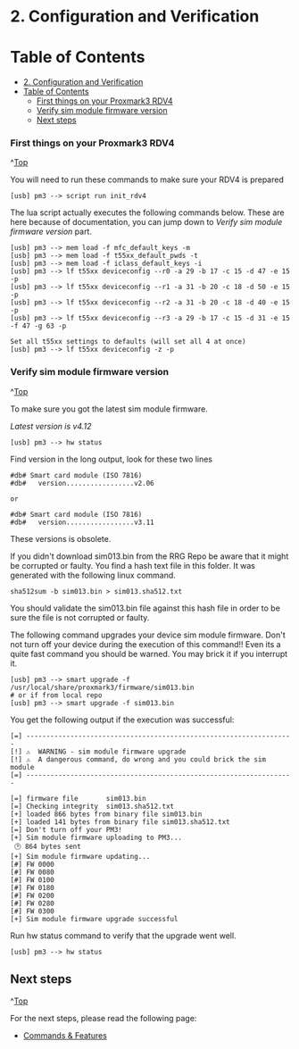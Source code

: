 <a id="Top"></a>

# 2. Configuration and Verification

# Table of Contents
- [2. Configuration and Verification](#2-configuration-and-verification)
- [Table of Contents](#table-of-contents)
    - [First things on your Proxmark3 RDV4](#first-things-on-your-proxmark3-rdv4)
    - [Verify sim module firmware version](#verify-sim-module-firmware-version)
  - [Next steps](#next-steps)



### First things on your Proxmark3 RDV4
^[Top](#top)

You will need to run these commands to make sure your RDV4 is prepared
```
[usb] pm3 --> script run init_rdv4
```


The lua script actually executes the following commands below.  These are here because of documentation, you can jump down to *Verify sim module firmware version* part.
```
[usb] pm3 --> mem load -f mfc_default_keys -m
[usb] pm3 --> mem load -f t55xx_default_pwds -t
[usb] pm3 --> mem load -f iclass_default_keys -i
[usb] pm3 --> lf t55xx deviceconfig --r0 -a 29 -b 17 -c 15 -d 47 -e 15 -p
[usb] pm3 --> lf t55xx deviceconfig --r1 -a 31 -b 20 -c 18 -d 50 -e 15 -p
[usb] pm3 --> lf t55xx deviceconfig --r2 -a 31 -b 20 -c 18 -d 40 -e 15 -p
[usb] pm3 --> lf t55xx deviceconfig --r3 -a 29 -b 17 -c 15 -d 31 -e 15 -f 47 -g 63 -p

Set all t55xx settings to defaults (will set all 4 at once)
[usb] pm3 --> lf t55xx deviceconfig -z -p
```


### Verify sim module firmware version
^[Top](#top)

To make sure you got the latest sim module firmware.

_Latest version is v4.12_

```
[usb] pm3 --> hw status
```

Find version in the long output,  look for these two lines

```
#db# Smart card module (ISO 7816)
#db#   version.................v2.06

or

#db# Smart card module (ISO 7816)
#db#   version.................v3.11

```

These versions is obsolete.

If you didn't download sim013.bin from the RRG Repo be aware that it might be corrupted or faulty.
You find a hash text file in this folder.   It was generated with the following linux command.

```
sha512sum -b sim013.bin > sim013.sha512.txt
```

You should validate the sim013.bin file against this hash file in order to be sure the file is not corrupted or faulty.

The following command upgrades your device sim module firmware.
Don't not turn off your device during the execution of this command!!
Even its a quite fast command you should be warned.  You may brick it if you interrupt it.

```
[usb] pm3 --> smart upgrade -f /usr/local/share/proxmark3/firmware/sim013.bin
# or if from local repo
[usb] pm3 --> smart upgrade -f sim013.bin
```

You get the following output if the execution was successful:

```
[=] -------------------------------------------------------------------
[!] ⚠️  WARNING - sim module firmware upgrade
[!] ⚠️  A dangerous command, do wrong and you could brick the sim module
[=] -------------------------------------------------------------------

[=] firmware file       sim013.bin
[=] Checking integrity  sim013.sha512.txt
[+] loaded 866 bytes from binary file sim013.bin
[+] loaded 141 bytes from binary file sim013.sha512.txt
[=] Don't turn off your PM3!
[+] Sim module firmware uploading to PM3...
 🕑 864 bytes sent
[+] Sim module firmware updating...
[#] FW 0000
[#] FW 0080
[#] FW 0100
[#] FW 0180
[#] FW 0200
[#] FW 0280
[#] FW 0300
[+] Sim module firmware upgrade successful    
```

Run hw status command to verify that the upgrade went well.

```
[usb] pm3 --> hw status
```

## Next steps
^[Top](#top)

For the next steps, please read the following page:

* [Commands & Features](/doc/md/Use_of_Proxmark/3_Commands-and-Features.md)
 
